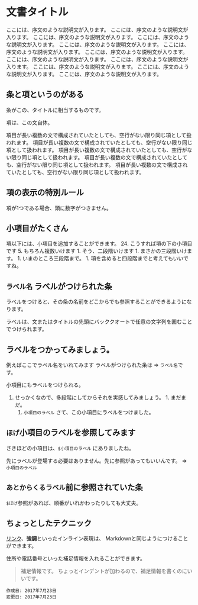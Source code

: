 # 文書タイトル
ここには、序文のような説明文が入ります。
ここには、序文のような説明文が入ります。
ここには、序文のような説明文が入ります。
ここには、序文のような説明文が入ります。
ここには、序文のような説明文が入ります。
ここには、序文のような説明文が入ります。
ここには、序文のような説明文が入ります。
ここには、序文のような説明文が入ります。
ここには、序文のような説明文が入ります。
ここには、序文のような説明文が入ります。
ここには、序文のような説明文が入ります。
ここには、序文のような説明文が入ります。

## 条と項というのがある
条がこの、タイトルに相当するものです。

項は、この文自体。

項目が長い複数の文で構成されていたとしても、空行がない限り同じ項として扱われます。
項目が長い複数の文で構成されていたとしても、空行がない限り同じ項として扱われます。
項目が長い複数の文で構成されていたとしても、空行がない限り同じ項として扱われます。
項目が長い複数の文で構成されていたとしても、空行がない限り同じ項として扱われます。
項目が長い複数の文で構成されていたとしても、空行がない限り同じ項として扱われます。

## 項の表示の特別ルール
項が1つである場合、頭に数字がつきません。

## 小項目がたくさん
項以下には、小項目を追加することができます。
  24. こうすれば項の下の小項目です
  5. もちろん複数いけます
    1. そう、二段階いけます
      1. まさかの三段階いけます。
      1. いまのところ三段階まで。
      1. 項を含めると四段階までと考えてもいいですね。

## `ラベル名` ラベルがつけられた条
ラベルをつけると、その条の名前をどこからでも参照することができるようになります。

ラベルは、文またはタイトルの先頭にバッククオートで任意の文字列を囲むことでつけられます。

## ラベルをつかってみましょう。
例えばここでラベル名をいれてみます ラベルがつけられた条は => `ラベル名`です。

小項目にもラベルをつけられる。
  1. せっかくなので、多段階にしてからそれを実感してみましょう。
    1. まだまだ。
      1. `小項目のラベル` さて、この小項目にラベルをつけました。

## `ほげ`小項目のラベルを参照してみます
さきほどの小項目は、`$小項目のラベル` にありましたね。

先にラベルが登場する必要はありません。先に参照があってもいいんです。 => `小項目のラベル`

## `あとからくるラベル`前に参照されていた条
`$ほげ`参照があれば、順番がいれかわったりしても大丈夫。

## ちょっとしたテクニック
[リンク](https://github.com/CureApp/legal-doc-jp)、**強調**といったインライン表現は、
Markdownと同じようにつけることができます。

住所や電話番号といった補足情報を入れることができます。

> 補足情報です。
> ちょっとインデントが加わるので、補足情報を書くのにいいです。

```
作成日: 2017年7月23日
変更日: 2017年7月23日
```
